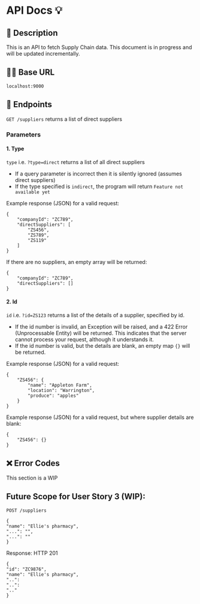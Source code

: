 # API Docs 💡

## 💬 Description 
This is an API to fetch Supply Chain data. This document is in progress and will be updated incrementally.

## 👩‍💻 Base URL 
`localhost:9000`

## 🔎 Endpoints 

`GET /suppliers` returns a list of direct suppliers 

### Parameters

#### 1. Type


`type` i.e. `?type=direct` returns a list of all direct suppliers 

- If a query parameter is incorrect then it is silently ignored (assumes direct suppliers)
- If the type specified is `indirect`, the program will return `Feature not available yet`

Example response (JSON) for a valid request:

```
{
    "companyId": "ZC789",
    "directSuppliers": [
        "ZS456",
        "ZS789",
        "ZS119"
    ]
}
```

If there are no suppliers, an empty array will be returned:
```
{
    "companyId": "ZC789",
    "directSuppliers": []
}
```

#### 2. Id

`id` i.e. `?id=ZS123` returns a list of the details of a supplier, specified by id. 

- If the id number is invalid, an Exception will be raised, and a 422 Error (Unprocessable Entity) will be returned. This indicates that the server cannot process your request, although it understands it.
- If the id number is valid, but the details are blank, an empty map `{}` will be returned.

Example response (JSON) for a valid request:

```
{
    "ZS456": {
        "name": "Appleton Farm",
        "location": "Warrington",
        "produce": "apples"
    }
}
```

Example response (JSON) for a valid request, but where supplier details are blank:

```
{
    "ZS456": {}
}
```

## ❌ Error Codes
This section is a WIP


## Future Scope for User Story 3 (WIP):
`POST /suppliers`

```
{
"name": "Ellie's pharmacy",
"...": "",
"...": ""  
}
```

Response:
HTTP 201
```
{
"id": "ZC9876",
"name": "Ellie's pharmacy",
"..":
"..":
".."
}

```